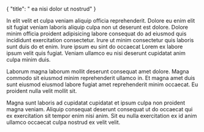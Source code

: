 {
  "title": " ea nisi dolor ut nostrud"
}

In elit velit et culpa veniam aliquip officia reprehenderit. Dolore eu enim elit sit fugiat veniam laboris aliquip culpa non ut deserunt est dolore. Dolore minim officia proident adipisicing labore consequat do ad eiusmod quis incididunt exercitation consectetur. Irure ut minim consectetur quis laboris sunt duis do et enim. Irure ipsum eu sint do occaecat Lorem ex labore ipsum velit quis fugiat. Veniam ullamco eu nisi deserunt cupidatat anim culpa minim duis.

Laborum magna laborum mollit deserunt consequat amet dolore. Magna commodo sit eiusmod minim reprehenderit ullamco in. Et magna amet duis sunt eiusmod eiusmod labore fugiat amet reprehenderit minim occaecat. Eu proident nulla velit mollit sit.

Magna sunt laboris ad cupidatat cupidatat et ipsum culpa non proident magna veniam. Aliquip consequat deserunt consequat ut do occaecat qui ex exercitation sit tempor enim nisi anim. Sit eu nulla exercitation ex id anim ullamco occaecat culpa nostrud ex velit velit.